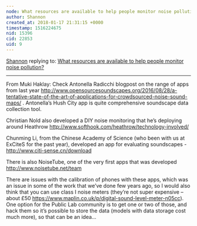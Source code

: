```yaml
---
node: What resources are available to help people monitor noise pollution? 
author: Shannon
created_at: 2018-01-17 21:31:15 +0000
timestamp: 1516224675
nid: 15396
cid: 22853
uid: 9
---
```




[Shannon](../profile/Shannon) replying to: [What resources are available to help people monitor noise pollution? ](../notes/stevie/12-19-2017/what-resources-are-available-to-help-people-monitor-noise-pollution)

----
From Muki Haklay: 
Check Antonella Radicchi blogpost on the range of apps from last year http://www.opensourcesoundscapes.org/2016/08/28/a-tentative-state-of-the-art-of-applications-for-crowdsourced-noise-sound-maps/ . Antonella’s Hush City app is quite comprehensive soundscape data collection tool.

 

Christian Nold also developed a DIY noise monitoring that he’s deploying around Heathrow http://www.softhook.com/heathrow/technology-involved/

 

Chunming Li, from the Chinese Academy of Science (who been with us at ExCiteS for the past year), developed an app for evaluating soundscapes - http://www.citi-sense.cn/download

 

There is also NoiseTube, one of the very first apps that was developed http://www.noisetube.net/team

 

There are issues with the calibration of phones with these apps, which was an issue in some of the work that we’ve done few years ago, so I would also think that you can use class I noise meters (they’re not super expensive – about £50 https://www.maplin.co.uk/p/digital-sound-level-meter-n05cc). One option for the Public Lab  community is to get one or two of those, and hack them so it’s possible to store the data (models with data storage cost much more), so that can be an idea…